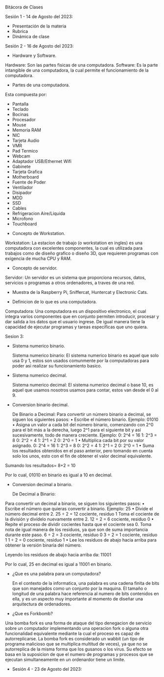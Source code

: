 Bitácora de Clases

Sesión 1 - 14 de Agosto del 2023:

- Presentación de la materia
- Rubrica
- Dinámica de clase

Sesión 2 - 16 de Agosto del 2023:

- Hardware y Software.

Hardware: Son las partes fisicas de una computadora.
Software: Es la parte intangible de una computadora, la cual permite el funcionamiento de la computadora.

- Partes de una computadora.

Esta compuesta por:

* Pantalla
* Teclado
* Bocinas
* Procesador
* Mouse
* Memoria RAM
* NIC
* Tarjeta Audio
* VMR
* Pad Termico
* Webcam
* Adaptador USB/Ethernet Wifi
* Gabinete
* Tarjeta Grafica
* Motherboard
* Fuente de Poder
* Ventilador
* Disipador
* MDD
* SSD
* Cables
* Refrigeracion Aire/Liquida
* Microfono
* Touchboard

- Concepto de Workstation.

Workstation: La estacion de trabajo (o workstation en ingles) es una computadora con excelentes componentes, la cual es utilizada
para trabajos como de diseño grafico o diseño 3D, que requieren programas con exigencia de mucha CPU y RAM.

- Concepto de servidor.

Servidor: Un servidor es un sistema que proporciona recursos, datos, servicios o programas a otros ordenadores,
a traves de una red.

- Muestra de la Raspberry Pi, Sniffercat, Huntercat y Electronic Cats.

- Definicion de lo que es una computadora.

Computadora: Una computadora es un dispositivo electronico, el cual integra varios componentes que en conjunto permiten introducir,
procesar y dar salida a los datos que el usuario ingrese. De igual manera tiene la capacidad de ejecutar programas y tareas especificas
que uno quiera.

Sesion 3:

- Sistema numerico binario.

  Sistema numerico binario: El sistema numerico binario es aquel que solo usa 0 y 1, estos son usados comunmente por la computadoras
  para poder asi realizar su funcionamiento basico.
  
- Sistema numerico decimal.

  Sistema numerico decimal: El sistema numerico decimal o base 10, es aquel que usamos nosotros usamos para contar, estos van desde
  el 0 al 9.
  
- Conversion binario decimal.
  
  De Binario a Decimal:
Para convertir un número binario a decimal, se siguen los siguientes pasos:
•	Escribe el número binario.
Ejemplo: 01010
•	Asigna un valor a cada bit del número binario, comenzando con 2^0 para el bit más a la derecha, luego 2^1 para el siguiente bit y así sucesivamente, todo de manera creciente.
Ejemplo:
0: 2^4 = 16
1: 2^3 = 8
0: 2^2 = 4
1: 2^1 = 2
0: 2^0 = 1
•	Multiplica cada bit por su valor asignado.
0: 2^4 = 16
1: 2^3 = 8
0: 2^2 = 4
1: 2^1 = 2
0: 2^0 = 1
•	Suma los resultados obtenidos en el paso anterior, pero tomando en cuenta solo los unos, esto con el fin de obtener el valor decimal equivalente.

Sumando los resultados= 8+2 = 10

Por lo cual, 01010 en binario es igual a 10 en decimal.

- Conversion decimal a binario.
  
  De Decimal a Binario:

Para convertir un decimal a binario, se siguen los siguientes pasos:
•	Escribe el número que quieras convertir a binario.
Ejemplo: 25
•	Divide el número decimal entre 2.
25 ÷ 2 = 12 cociente, residuo 1
Toma el cociente de la división y divídelo nuevamente entre 2.
12 ÷ 2 = 6 cociente, residuo 0
•	Repite el proceso de dividir cocientes hasta que el cociente sea 0. Toma nota de igual manera de los residuos, ya que son de suma importancia durante este paso.
6 ÷ 2 = 3 cociente, residuo 0
3 ÷ 2 = 1 cociente, residuo 1
1 ÷ 2 = 0 cociente, residuo 1
•	Lee los residuos de abajo hacia arriba para obtener la versión binaria del número.

Leyendo los residuos de abajo hacia arriba da: 11001

Por lo cual, 25 en decimal es igual a 11001 en binario.

- ¿Que es una palabra para un computadora?

  En el contexto de la informatica, una palabra es una cadena finita de bits que son manejados como un conjunto por la maquina.
  El tamaño o longitud de una palabra hace referencia al numero de bits contenidos en ella, y es un aspecto muy importante al momento
  de diseñar una arquitectura de ordenadores.
  
- ¿Que es Forkbomb?

Una bomba fork es una forma de ataque del tipo denegacion de servicio sobre un computador implementando una operacion fork o alguna
otra funcionalidad equivalente mediante la cual el proceso es capaz de autorreplicarse. La bomba fork es considerado un wabbit (un tipo de programa malicioso que se multiplica multitud de veces),
ya que no se autorreplica de la misma forma que los gusanos o los virus. Su efecto se basa en la suposicion de que el numero de programas
y procesos que se ejecutan simultaneamente en un ordenardor tiene un limite.

- Sesión 4 - 23 de Agosto del 2023:
